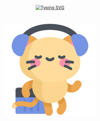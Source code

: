 <p align="center">
  <a href="https://git.io/typing-svg">
    <img src="https://readme-typing-svg.demolab.com?font=Fira+Code&weight=600&duration=8000&pause=1000&color=F72C6B&center=true&random=false&width=500&lines=Hi!+I'm+Josh+Abril;Aspiring+front-end+developer;Newby+in+coding;The+only+failure+is+giving+up" alt="Typing SVG">
  </a>
</p>
<br>
<p align="center">
  <img align="center" src='animatedkitty.svg' width='300'/>
</p>
